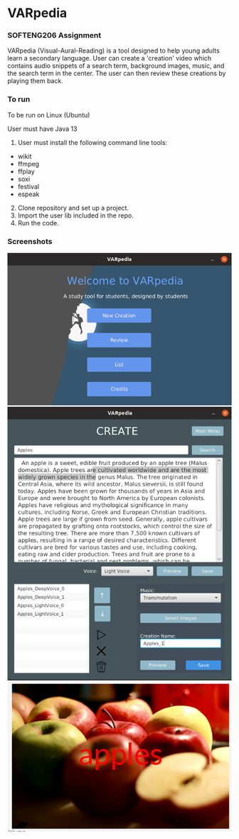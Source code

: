 # VARpedia

### SOFTENG206 Assignment

VARpedia (Visual-Aural-Reading) is a tool designed to help young adults learn a secondary language. User can create a 'creation'
video which contains audio snippets of a search term, background images, music, and the search term in the center. The user can then review these creations by playing them back. 

### To run

To be run on Linux (Ubuntu)

User must have Java 13
1. User must install the following command line tools:
* wikit
* ffmpeg
* ffplay
* soxi
* festival
* espeak
2. Clone repository and set up a project.
3. Import the user lib included in the repo.
4. Run the code.

### Screenshots

![alt text](MainMenu.png)
![alt text](CreateCreation.png)
![alt text](Creation.png)
